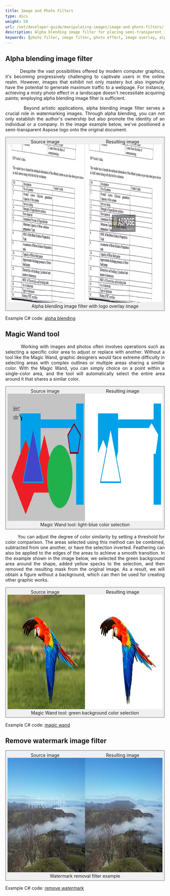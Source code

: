 ```yaml
---
title: Image and Photo Filters
type: docs
weight: 50
url: /net/developer-guide/manipulating-images/image-and-photo-filters/
description: Alpha blending image filter for placing semi-transparent images on top of a background image. Magic Wand tool for color area selection.
keywords: [photo filter, image filter, photo effect, image overlay, alpha blending, image effect, blend image, watermarking images, magic wand, color selection]
---
```


<style>
   .frame {
    border: 2px solid darkgray;
    padding: 5px;
    margin: 0 auto;
    background: #f0f0f0;
    align-items: center;
   }
   .frame figcaption {
    margin: 0 auto;
    display: flex;
    flex-direction: row;
    justify-content: center;
   }
   .container {
   display: flex;
   flex-direction: row;
   align-items: center;
   justify-content: space-around;
   }
</style>

## Alpha blending image filter

<p align='justify'>
&nbsp;&nbsp;&nbsp;&nbsp;&nbsp;&nbsp;&nbsp;&nbsp;
Despite the vast possibilities offered by modern computer graphics, it's becoming progressively challenging to captivate users in the online realm. However, images that exhibit not only mastery but also ingenuity have the potential to generate maximum traffic to a webpage. For instance, achieving a misty photo effect in a landscape doesn't necessitate acquiring paints; employing alpha blending image filter is sufficient.
</p>

<p align='justify'>
&nbsp;&nbsp;&nbsp;&nbsp;&nbsp;&nbsp;&nbsp;&nbsp;
Beyond artistic applications, alpha blending image filter serves a crucial role in watermarking images. Through alpha blending, you can not only establish the author's ownership but also promote the identity of an individual or a company. In the image example below, we've positioned a semi-transparent Aspose logo onto the original document.
</p>

<figure class="frame">
<div class="container"><div>Source image</div><div>Resulting image</div></div>
<div class="container">
    <div>
        <img src="./images/sample.webp" alt="Original image without watermark" width="640" height="497"/>
    </div>
    <div>
        <img src="./images/blended_out.webp" alt="Alpha blending filter with logo overlay" width="640" height="497"/>
    </div>
</div>
<figcaption>Alpha blending image filter with logo overlay image</figcaption>
</figure>

Example C# code: [alpha blending](alpha-blending-image-filter)


## Magic Wand tool

<p align='justify'>
&nbsp;&nbsp;&nbsp;&nbsp;&nbsp;&nbsp;&nbsp;&nbsp;
Working with images and photos often involves operations such as selecting a specific color area to adjust or replace with another. Without a tool like the Magic Wand, graphic designers would face extreme difficulty in selecting areas with complex outlines or multiple areas sharing a similar color. With the Magic Wand, you can simply choice on a point within a single-color area, and the tool will automatically select the entire area around it that shares a similar color. 
</p>

<figure class="frame">
<div class="container"><div>Source image</div><div>Resulting image</div></div>
<div class="container">
    <div>
        <img src="./images/sample_magic_wand_light_blue.webp" alt="Original image before magic wand" width="600" height="400"/>
    </div>
    <div>
        <img src="./images/sample_magic_wand_net.webp" alt="Magic wand tool light-blue color selection" width="600" height="400"/>
    </div>
</div>
<figcaption>Magic Wand tool: light-blue color selection</figcaption>
</figure>

<p align='justify'>
&nbsp;&nbsp;&nbsp;&nbsp;&nbsp;&nbsp;&nbsp;&nbsp;
You can adjust the degree of color similarity by setting a threshold for color comparison. The areas selected using this method can be combined, subtracted from one another, or have the selection inverted. Feathering can also be applied to the edges of the areas to achieve a smooth transition. In the example shown in the image below, we selected the green background area around the shape, added yellow specks to the selection, and then removed the resulting mask from the original image. As a result, we will obtain a figure without a background, which can then be used for creating other graphic works.
</p>

<figure class="frame">
<div class="container"><div>Source image</div><div>Resulting image</div></div>
<div class="container">
    <div>
        <img src="./images/sample_magic_wand_tool.webp" alt="Original image before magic wand" width="640" height="360"/>
    </div>
    <div>
        <img src="./images/magic_wand_tool.webp" alt="Magic wand tool green background color selection" width="640" height="360"/>
    </div>
</div>
<figcaption>Magic Wand tool: green background color selection</figcaption>
</figure>

Example C# code: [magic wand](magic-wand-filter/)

## Remove watermark image filter


<figure class="frame">
<div class="container"><div>Source image</div><div>Resulting image</div></div>
<div class="container">
    <div>
        <img src="./images/landscape_watermark.webp" alt="Original image before removal" width="640" height="360"/>
    </div>
    <div>
        <img src="./images/landscape_watermark_removed.webp" alt="Image after watemark removal" width="640" height="360"/>
    </div>
</div>
<figcaption>Watermark removal filter example</figcaption>
</figure>

Example C# code: [remove watermark](remove-watermark-filter/)
